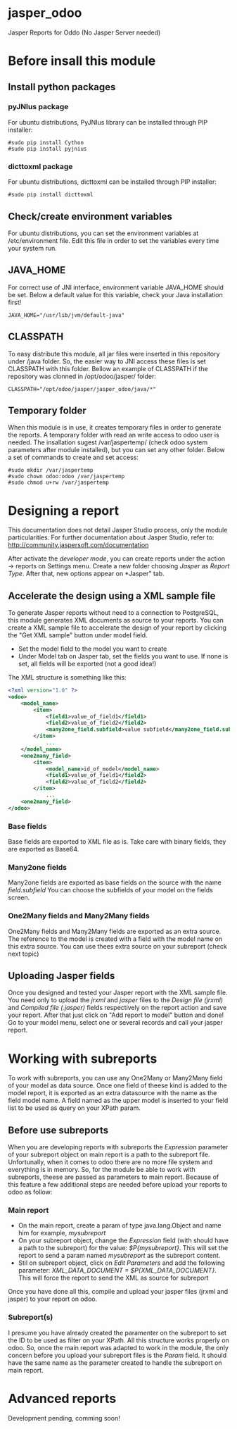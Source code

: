 # jasper_odoo
Jasper Reports for Oddo (No Jasper Server needed)

# Before insall this module

## Install python packages

### pyJNIus package
For ubuntu distributions, PyJNIus library can be installed through PIP installer:

```
#sudo pip install Cython
#sudo pip install pyjnius
```
### dicttoxml package
For ubuntu distributions, dicttoxml can be installed through PIP installer:
```
#sudo pip install dicttoxml
```
## Check/create environment variables
For ubuntu distributions, you can set the environment variables at /etc/environment file. Edit this file in order to set the variables every time your system run.

## JAVA_HOME
For correct use of JNI interface, environment variable JAVA_HOME should be set. Below a default value for this variable, check your Java installation first!
```
JAVA_HOME="/usr/lib/jvm/default-java"
```
## CLASSPATH
To easy distribute this module, all jar files were inserted in this repository under /java folder. So, the easier way to JNI access these files is set CLASSPATH with this folder. Bellow an example of CLASSPATH if the repository was clonned in /opt/odoo/jasper/ folder:
```
CLASSPATH="/opt/odoo/jasper/jasper_odoo/java/*"
```
## Temporary folder
When this module is in use, it creates temporary files in order to generate the reports. A temporary folder with read an write access to odoo user is needed. The insallation sugest /var/jaspertemp/ (check odoo system parameters after module installed), but you can set any other folder. Below a set of commands to create and set access:
```
#sudo mkdir /var/jaspertemp
#sudo chown odoo:odoo /var/jaspertemp
#sudo chmod u+rw /var/jaspertemp
```

# Designing a report
This documentation does not detail Jasper Studio process, only the module particularities. For further documentation about Jasper Studio, refer to: http://community.jaspersoft.com/documentation

After activate the *developer mode*, you can create reports under the action -> reports on Settings menu.
Create a new folder choosing _Jasper_ as *Report Type*. After that, new options appear on *Jasper" tab.

## Accelerate the design using a XML sample file
To generate Jasper reports without need to a connection to PostgreSQL, this module generates XML documents as source to your reports. You can create a XML sample file to accelerate the design of your report by clicking the "Get XML sample" button under model field.
- Set the model field to the model you want to create
- Under Model tab on Jasper tab, set the fields you want to use. If none is set, all fields will be exported (not a good idea!)

The XML structure is something like this:
```XML
<?xml version="1.0" ?>
<odoo>
	<model_name>
		<item>
			<field1>value_of_field1</field1>
			<field2>value_of_field2</field2>
			<many2one_field.subfield>value subfield</many2one_field.subfield>
		</item>
			...
	</model_name>
	<one2many_field>
		<item>
			<model_name>id_of_model</model_name>
			<field1>value_of_field1</field2>
			<field2>value_of_field2</field2>
		</item>
			...
	<one2many_field>
</odoo>
```
### Base fields
Base fields are exported to XML file as is. Take care with binary fields, they are exported as Base64.

### Many2one fields
Many2one fields are exported as base fields on the source with the name _field.subfield_
You can choose the subfields of your model on the fields screen.

### One2Many fields and Many2Many fields
One2Many fields and Many2Many fields are exported as an extra source. The reference to the model is created with a field with the model name on this extra source. You can use thees extra source on your subreport (check next topic)

## Uploading Jasper fields
Once you designed and tested your Jasper report with the XML sample file. You need only to upload the *jrxml* and *jasper* files to the *Design file (jrxml)* and *Compiled file (.jasper)* fields respectively on the report action and save your report. After that just click on "Add report to model" button and done! Go to your model menu, select one or several records and call your jasper report.

# Working with subreports
To work with subreports, you can use any One2Many or Many2Many field of your model as data source. Once one field of theese kind is added to the model report, it is exported as an extra datasource with the name as the field model name. A field named as the upper model is inserted to your field list to be used as query on your XPath param.

## Before use subreports
When you are developing reports with subreports the *Expression* parameter of your subreport object on main report is a path to the subreport file. Unfortunally, when it comes to odoo there are no more file system and everything is in memory. So, for the module be able to work with subreports, theese are passed as parameters to main report. Because of this feature a few additional steps are needed before upload your reports to odoo as follow:

### Main report
 - On the main report, create a param of type java.lang.Object and name him for example, _mysubreport_
 - On your subreport object, change the *Expression* field (with should have a path to the subreport) for the value: _$P{mysubreport}_. This will set the report to send a param named _mysubreport_ as the subreport content.
 - Stil on subreport object, click on *Edit Parameters* and add the following parameter: _XML_DATA_DOCUMENT = $P{XML_DATA_DOCUMENT}_. This will force the report to send the XML as source for subreport

Once you have done all this, compile and upload your jasper files (jrxml and jasper) to your report on odoo.

### Subreport(s)

I presume you have already created the paramenter on the subreport to set the ID to be used as filter on your XPath. All this structure works properly on odoo. So, once the main report was adapted to work in the module, the only concern before you upload your subreport files is the *Param* field. It should have the same name as the parameter created to handle the subreport on main report.

# Advanced reports
Development pending, comming soon!
